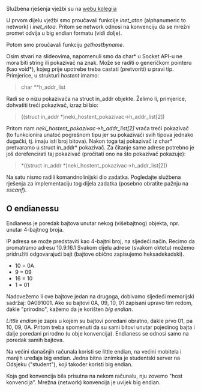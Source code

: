 Službena rješenja vježbi su na [webu kolegija](https://web.math.pmf.unizg.hr/nastava/mreze/slideovi.php)

U prvom dijelu vježbi smo proučavali funkcije *inet_aton* (alphanumeric to network) i *inet_ntoa*. 
Pritom se network odnosi na konvenciju da se mrežni promet odvija u big endian formatu (vidi dolje). 

Potom smo proučavali funkciju *gethostbyname*. 

Osim stvari na slideovima, napomenuli smo da char\* u Socket API-u ne mora biti string ili pokazivač na znak.
Može se raditi o generičkom pointeru (kao void\*), kojeg prije upotrebe treba castati (pretvoriti) u pravi tip.
Primjerice, u strukturi *hostent* imamo:
> char \*\*h_addr_list

Radi se o nizu pokazivača na struct in_addr objekte. Želimo li, primjerice, dohvatiti treći pokazivač, izraz bi bio:
> ((struct in_addr \*)neki_hostent_pokazivac->h_addr_list[2])

Pritom nam *neki_hostent_pokazivac->h_addr_list[2]* vraća treći pokazivač (to funkcionira unatoč pogrešnom tipu
jer su pokazivači svih tipova jednako dugački, tj. imaju isti broj bitova). 
Nakon toga taj pokazivač iz char\* pretvaramo u struct in_addr\* pokazivač.
Za čitanje same adrese potrebno je još derefencirati taj pokazivač (pročitati ono na što pokazivač pokazuje):
> *((struct in_addr \*)neki_hostent_pokazivac->h_addr_list[2])

Na satu nismo radili komandnolinijski dio zadatka. Pogledajte službena rješenja za implementaciju tog dijela zadatka
(posebno obratite pažnju na *sscanf*).

## O endianessu
Endianess je poredak bajtova unutar nekog (višebajtnog) objekta, npr. unutar 4-bajtnog broja.

IP adresa se može predstaviti kao 4-bajtni broj, na sljedeći način. Recimo da promatramo adresu 10.9.16.1
Svakom dijelu adrese (svakom oktetu) možemo pridružiti odgovarajući bajt (bajtove obično zapisujemo heksadekadski).
 
 -   10  = 0A
 -   9   = 09
 -   16  = 10
 -   1   = 01

Nadovežemo li ove bajtove jedan na drugoga, dobivamo sljedeći memorijski sadržaj: 0A091001.
Ako su bajtovi 0A, 09, 10, 01 zapisani upravo tim redom, dakle "prirodno", kažemo da je korišten *big endian*.

*Little endian* je zapis u kojem su bajtovi poredani obratno, dakle prvo 01, pa 10, 09, 0A.
Pritom treba spomenuti da su sami bitovi unutar pojedinog bajta i dalje poredani prirodno (u obje konvencija).
Endianess se odnosi samo na poredak samih bajtova.

Na većini današnjih računala koristi se little endian, na većini mobitela i manjih uređaja big endian.
Jedna bitna iznimka je studentski server na Odsjeku ("student"), koji također koristi big endian.

Koja god konvencija bila prisutna na nekom računalu, nju zovemo "host konvencija". 
Mrežna (network) konvencija je uvijek big endian.





























